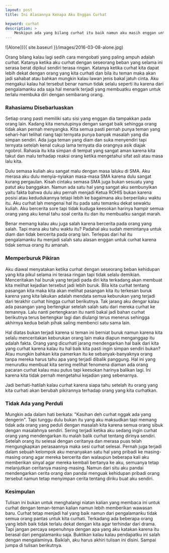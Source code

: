 ```yaml
---
layout: post
title: Ini Alasannya Kenapa Aku Enggan Curhat

keyword: curhat
description: >
    Meskipun ada yang bilang curhat itu baik namun aku masih enggan untuk curhat
---
```

![Alone]({{ site.baseurl  }}/images/2016-03-08-alone.jpg)

Orang bilang kalau lagi sedih cara mengobati yang paling ampuh adalah curhat.
Katanya ketika aku curhat dengan seseorang beban yang selama ini serasa berat
dipikul sendiri terasa ringan. Katanya ketika curhat kita dapat lebih dekat
dengan orang yang kita curhati dan bila itu teman maka akan jadi sahabat atau
bahkan mungkin kalau lawan jenis bakal jatuh cinta. Aku mengakui kalau hal
tersebut benar namun tidak selalu seperti itu karena dari pengalamanku ada saja
hal menarik terjadi yang membuatku enggan untuk terlalu membuka diri dengan
sembarang orang.
<!--more-->

### Rahasiamu Disebarluaskan

Setiap orang pasti memiliki satu sisi yang enggan dia tampakkan pada orang lain.
Kadang kita menutupinya dengan sangat baik sehingga orang tidak akan pernah
menyangka. Kita semua pasti pernah punya teman yang sehari-hari telihat riang
tapi ternyata punya banyak masalah yang dia simpan sendiri. Ada juga teman yang
diam dan suka menyendiri tapi ternyata setelah kenal cukup lama ternyata dia
orangnya asik diajak ngobrol. Rahasia itu kita simpan di tempat yang sangat aman
karena kita takut dan malu terhadap reaksi orang ketika mengetahui sifat asli
atau masa lalu kita.

Dulu semasa kuliah aku sangat malu dengan masa laluku di SMA. Aku merasa aku
dulu menyia-nyiakan masa-masa SMA karena dulu sangat kurang pergaulan. Kisah
cintaku semasa SMA juga bukan sesuatu yang patut aku banggakan. Namun ada satu
hal yang sangat aku sembunyikan yaitu fakta bahwa dulu aku pernah menjadi Ketua
ROHIS bukan karena posisi atau kedudukannya tetapi lebih ke bagaimana aku
berperilaku waktu itu. Aku curhat lah mengenai hal itu pada satu temanku dekat
sewaktu kuliah. Aku bercerita sore tapi tidak kuduga keesokan harinya hampir
semua orang yang aku kenal tahu soal cerita itu dan itu membuatku sangat marah.

Benar memang kalau aku juga salah karena bercerita pada orang yang salah. Tapi
mana aku tahu waktu itu? Padahal aku sudah memintanya untuk diam dan tidak
bercerita pada orang lain. Terlepas dari hal itu pengalamanku itu menjadi salah
satu alasan enggan untuk curhat karena tidak semua orang itu amanah.

### Memperburuk Pikiran

Aku diawal menyatakan ketika curhat dengan seseorang beban kehidupan yang kita
pikul selama ini terasa ringan tapi tidak selalu demikian. Menceritakan hal
buruk yang terjadi pada diri kita terkadang akan membuat kita melihat kejadian
tersebut jadi lebih buruk. Bila kita curhat tentang pasangan kita maka kita akan
melihat pasangan kita itu terkesan buruk karena yang kita lakukan adalah mendata
semua keburukan yang terjadi dari terakhir curhat hingga curhat berikutnya. Tak
jarang aku dengar kalau ada pasangan yang bertengkar setelah salah satu dari
mereka curhat ke temannya. Lalu nanti pertengkaran itu nanti bakal jadi bahan
curhat berikutnya terus bertengkar lagi dan diulangi terus menerus sehingga
akhirnya kedua belah pihak saling membenci satu sama lain.

Hal diatas bukan terjadi karena si teman ini berniat buruk namun karena kita
selalu menceritakan keburukan orang lain maka diapun menganggap itu adalah
fakta. Orang yang dicurhati jarang mendengarkan hal baik dari kita yang curhat
karena kalau itu hal baik kita pasti ingin simpan sendiri bukan? Atau mungkin
bahkan kita pamerkan itu ke sebanyak-banyaknya orang tanpa mereka harus tahu apa
yang terjadi dibalik panggung. Hal ini yang menurutku membuat kita sering
melihat fenomena diaman ada orang pacaran curhat kalau mau putus tapi keesokan
harinya balikan lagi. Ini karena kita tidak pernah mengetahui kejadian yang
sebenarnya.

Jadi berhati-hatilah kalau curhat karena siapa tahu setelah itu orang yang kita
curhati akan berubah pikirannya terhadap orang yang kita curhatkan.

### Tidak Ada yang Perduli

Mungkin ada dalam hati berkata: "Kasihan deh curhat nggak ada yang dengerin".
Tapi tunggu dulu bukan itu yang aku maksudkan tapi memang tidak ada orang yang
peduli dengan masalah kita karena semua orang sibuk dengan masalahnya sendiri.
Sering terjadi ketika aku sedang ingin curhat orang yang mendengarkan itu malah
balik curhat tentang dirinya sendiri. Setelah orang itu selesai dengan ceritanya
dan merasa puas telah mengungkapkan perasaannya maka sesi curhat selesai. Pernah
juga terjadi dalam sebuah kelompok aku menanyakan satu hal yang pribadi ke
masing-masing orang agar mereka bercerita dan walaupun beberapa kali aku
memberikan sinyal agar mereka kembali bertanya ke aku, semuanya tetap
melanjutkan ceritanya masing-masing. Namun dari situ aku pandai mendengarkan
cerita orang dan pandai menguak kehidupan pribadi orang tersebut namun tetap
menyimpan cerita tentang diriku buat aku sendiri.

### Kesimpulan

Tulisan ini bukan untuk menghalangi niatan kalian yang membaca ini untuk curhat
dengan teman-teman kalian namun lebih memberikan wawasan baru. Curhat tetap
menjadi hal yang baik namun dari pengalamanku tidak semua orang pantas untuk
kita curhati. Terkadang ada beberapa orang yang lebih baik tidak terlalu dekat
dengan kita agar terhindar dari drama. Tapi jangan percaya sepenuhnya dengan apa
yang aku katakan karena itu berasal dari pengalamanku saja. Buktikan kalau kalau
pendapatku ini salah dengan mengalaminya. Baiklah, aku harus akhiri tulisan ini
disini. Sampai jumpa di tulisan berikutnya.
